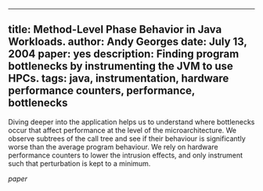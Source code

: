 -----
title:  Method-Level Phase Behavior in Java Workloads.
author: Andy Georges
date: July 13, 2004
paper: yes
description: Finding program bottlenecks by instrumenting the JVM to use HPCs.
tags: java, instrumentation, hardware performance counters, performance, bottlenecks
-----

Diving deeper into the application helps us to understand where bottlenecks
occur that affect performance at the level of the microarchitecture. We observe
subtrees of the call tree and see if their behaviour is significantly worse than
the average program behaviour. We rely on hardware performance counters to
lower the intrusion effects, and only instrument such that perturbation is kept
to a minimum.

$paper$
